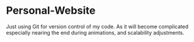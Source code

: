 # Personal-Website

Just using Git for version control of my code. As it will become complicated especially nearing the end during animations, and scalability adjustments.
